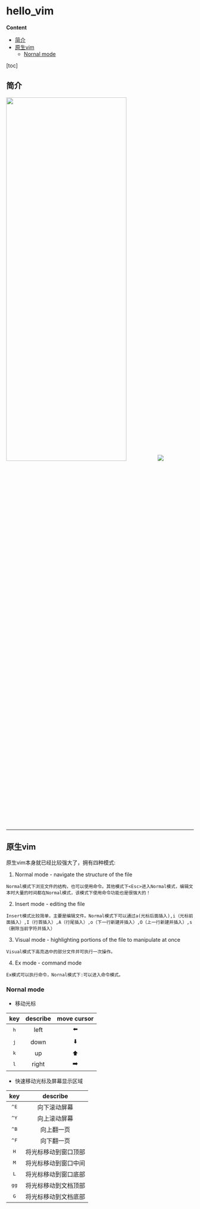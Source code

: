 # hello_vim
**Content**
<!-- vim-markdown-toc GitLab -->

* [简介](#简介)
* [原生vim](#原生vim)
	* [Nornal mode](#nornal-mode)

<!-- vim-markdown-toc -->

[toc]

## 简介
<img src='https://i.loli.net/2020/11/19/O4Emq8LFjoIaGHc.jpg' width='80%' height='50%'></img>
![](https://i.loli.net/2020/11/19/a5pkoCtMX9r14wR.gif)

---
## 原生vim
原生vim本身就已经比较强大了，拥有四种模式:
1. Normal mode -  navigate the structure of the file
```
Normal模式下浏览文件的结构，也可以使用命令。其他模式下<Esc>进入Normal模式，编辑文本时大量的时间都在Normal模式，该模式下使用命令功能也是很强大的！
```
2. Insert mode - editing the file
```
Insert模式比较简单，主要是编辑文件。Normal模式下可以通过a(光标后面插入),i（光标前面插入）,I（行首插入）,A（行尾插入）,o（下一行新建并插入）,O（上一行新建并插入）,s（删除当前字符并插入）
```
3. Visual mode - highlighting portions of the file to manipulate at once
```
Visual模式下高亮选中的部分文件并可执行一次操作。
```
4. Ex mode - command mode
```
Ex模式可以执行命令，Nornal模式下:可以进入命令模式。
```

### Nornal mode
- 移动光标

|      key     | describe |  move cursor  |
|:------------:|:--------:|:-------------:|
| <kbd>h</kbd> |   left   |  :arrow_left: |
| <kbd>j</kbd> |   down   |  :arrow_down: |
| <kbd>k</kbd> |    up    |   :arrow_up:  |
| <kbd>l</kbd> |   right  | :arrow_right: |

- 快速移动光标及屏幕显示区域

|      key      |       describe       |
|:-------------:|:--------------------:|
| <kbd>^E</kbd> |     向下滚动屏幕     |
| <kbd>^Y</kbd> |     向上滚动屏幕     |
| <kbd>^B</kbd> |      向上翻一页      |
| <kbd>^F</kbd> |      向下翻一页      |
|  <kbd>H</kbd> | 将光标移动到窗口顶部 |
|  <kbd>M</kbd> | 将光标移动到窗口中间 |
|  <kbd>L</kbd> | 将光标移动到窗口底部 |
| <kbd>gg</kbd> | 将光标移动到文档顶部 |
|  <kbd>G</kbd> | 将光标移动到文档底部 |
